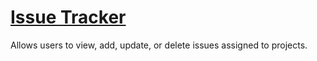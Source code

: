 # [Issue Tracker](https://www.freecodecamp.org/learn/quality-assurance/quality-assurance-projects/issue-tracker)

Allows users to view, add, update, or delete issues assigned to projects. 
